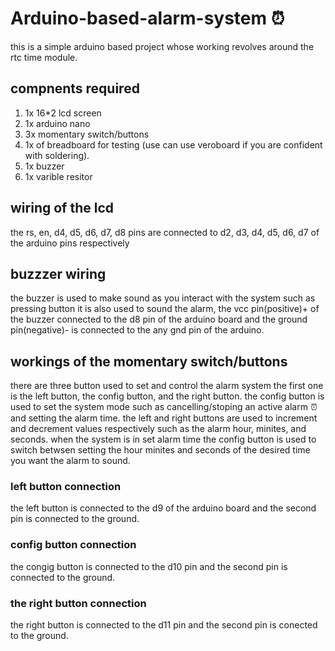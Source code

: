 # Arduino-based-alarm-system ⏰ 
this is a simple arduino based project whose working revolves around the rtc time module.

## compnents required
1. 1x 16*2 lcd screen
2. 1x arduino nano
3. 3x momentary switch/buttons
4. 1x of breadboard for testing (use can use veroboard if you are confident with soldering).
5. 1x buzzer
6. 1x varible resitor

## wiring of the lcd
the rs, en, d4, d5, d6, d7, d8 pins are connected to d2, d3, d4, d5, d6, d7 of the arduino pins respectively

## buzzzer wiring
the buzzer is used to make sound as you interact with the system such as pressing button it is also used to sound the alarm, the vcc pin(positive)+ of 
the buzzer connected to the d8 pin of the arduino board and the ground pin(negative)- is connected to the any gnd pin of the arduino.

## workings of the momentary switch/buttons 
there are three button used to set and control the alarm system the first one is the left button, the config button, and the right button.
the config button is used to set the system mode such as cancelling/stoping an active alarm ⏰ and setting the alarm time.
the left and right buttons are used to increment and decrement values respectively such as the alarm hour, minites, and seconds.
when the system is in set alarm time the config button is used to switch betwsen setting the hour minites and seconds of the desired time you want the alarm to sound.
### left button connection 
the left button is connected to the d9 of the arduino board and the second pin is connected to the ground.
### config button connection
the congig button is connected to the d10 pin and the second pin is connected to the ground.
### the right button connection
the right button is connected to the d11 pin and the second pin is conected to the ground.
